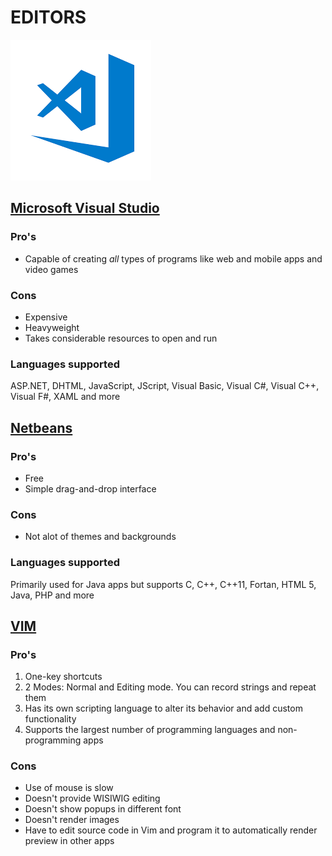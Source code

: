 # EDITORS 

![alt text](img/index.png "Microsoft Visual Studio logo")
## [Microsoft Visual Studio](https://visualstudio.microsoft.com/)

### Pro's
* Capable of creating *all* types of programs like web and mobile apps and video games

### Cons
* Expensive
* Heavyweight 
* Takes considerable resources to open and run

### Languages supported
ASP.NET, DHTML, JavaScript, JScript, Visual Basic, Visual C#, Visual C++, Visual F#, XAML and more


## [Netbeans](https://netbeans.org/)
### Pro's
* Free
* Simple drag-and-drop interface
### Cons
* Not alot of themes and backgrounds

### Languages supported
Primarily used for Java apps but supports C, C++, C++11, Fortan, HTML 5, Java, PHP and more

## [VIM](https://www.vim.org/)
### Pro's
1. One-key shortcuts
2. 2 Modes: Normal and Editing mode. You can record strings and repeat them
3. Has its own scripting language to alter its behavior and add custom functionality
4. Supports the largest number of programming languages and non-programming apps

### Cons
* Use of mouse is slow
* Doesn't provide WISIWIG editing
* Doesn't show popups in different font
* Doesn't render images
* Have to edit source code in Vim and program it to automatically render preview in other apps

